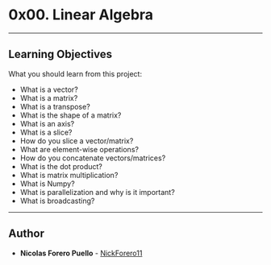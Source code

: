 # 0x00. Linear Algebra

---

## Learning Objectives

What you should learn from this project:

* What is a vector?
* What is a matrix?
* What is a transpose?
* What is the shape of a matrix?
* What is an axis?
* What is a slice?
* How do you slice a vector/matrix?
* What are element-wise operations?
* How do you concatenate vectors/matrices?
* What is the dot product?
* What is matrix multiplication?
* What is Numpy?
* What is parallelization and why is it important?
* What is broadcasting?

---

## Author

* **Nicolas Forero Puello** - [NickForero11](https://github.com/NickForero11)
